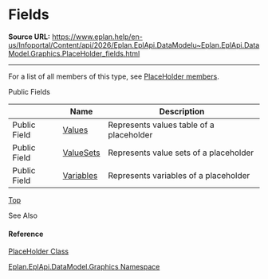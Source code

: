 # Fields

**Source URL:** https://www.eplan.help/en-us/Infoportal/Content/api/2026/Eplan.EplApi.DataModelu~Eplan.EplApi.DataModel.Graphics.PlaceHolder_fields.html

---

For a list of all members of this type, see [PlaceHolder members](Eplan.EplApi.DataModelu~Eplan.EplApi.DataModel.Graphics.PlaceHolder_members.html).

Public Fields

|  | Name | Description |
| --- | --- | --- |
| Public Field | [Values](Eplan.EplApi.DataModelu~Eplan.EplApi.DataModel.Graphics.PlaceHolder~Values.html) | Represents values table of a placeholder |
| Public Field | [ValueSets](Eplan.EplApi.DataModelu~Eplan.EplApi.DataModel.Graphics.PlaceHolder~ValueSets.html) | Represents value sets of a placeholder |
| Public Field | [Variables](Eplan.EplApi.DataModelu~Eplan.EplApi.DataModel.Graphics.PlaceHolder~Variables.html) | Represents variables of a placeholder |

[Top](#top)

See Also

#### Reference

[PlaceHolder Class](Eplan.EplApi.DataModelu~Eplan.EplApi.DataModel.Graphics.PlaceHolder.html)
  
[Eplan.EplApi.DataModel.Graphics Namespace](Eplan.EplApi.DataModelu~Eplan.EplApi.DataModel.Graphics_namespace.html)
